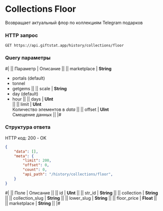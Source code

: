 # Collections Floor

Возвращает актуальный флор по коллекциям Telegram подарков

### HTTP запрос
```
GET https://api.giftstat.app/history/collections/floor
```

### Query параметры
#|
|| Параметр | Описание ||
|| 
marketplace
| 
**String**
- portals (default)
- tonnel
- getgems
||
|| 
scale
| 
**String**
- day (default)
- hour
||
|| 
days
| 
**UInt**\
||
|| 
limit 
| 
**UInt**\
Количество элементов в *data*
||
|| 
offset 
| 
**UInt**\
Смещение данных
||
|#


### Структура ответа

HTTP код: 200 - OK

```json
{
    "data": [],
    "meta": {
        "limit": 200, 
        "offset": 0,
        "count": 0,
        "api_path": "/history/collections/floor",
    }
}
```


#|
|| Поле | Описание ||
|| id | **UInt** ||
|| str_id | **String** ||
|| collection | **String** ||
|| collection_slug | **String** ||
|| lower_slug | **String** ||
|| floor_price | **Float** ||
|| marketplace | **String** ||
|#


